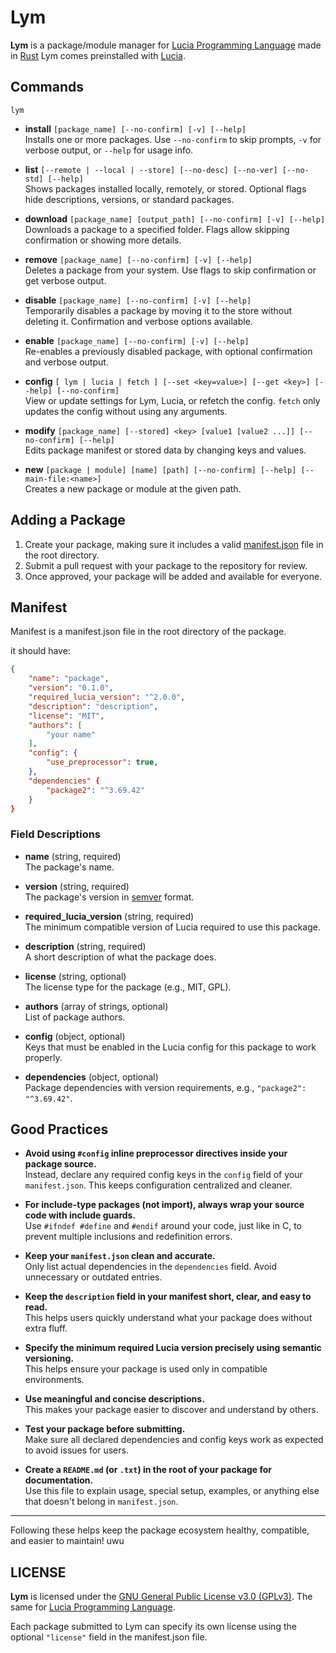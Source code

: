 # Lym

**Lym** is a package/module manager for [Lucia Programming Language](https://github.com/SirPigari/lucia-rust) made in [Rust](https://rust-lang.org)
Lym comes preinstalled with [Lucia](https://github.com/SirPigari/lucia-rust).

## Commands

`lym`  
- **install** `[package_name] [--no-confirm] [-v] [--help]`  
  Installs one or more packages. Use `--no-confirm` to skip prompts, `-v` for verbose output, or `--help` for usage info.

- **list** `[--remote | --local | --store] [--no-desc] [--no-ver] [--no-std] [--help]`  
  Shows packages installed locally, remotely, or stored. Optional flags hide descriptions, versions, or standard packages.

- **download** `[package_name] [output_path] [--no-confirm] [-v] [--help]`  
  Downloads a package to a specified folder. Flags allow skipping confirmation or showing more details.

- **remove** `[package_name] [--no-confirm] [-v] [--help]`  
  Deletes a package from your system. Use flags to skip confirmation or get verbose output.

- **disable** `[package_name] [--no-confirm] [-v] [--help]`  
  Temporarily disables a package by moving it to the store without deleting it. Confirmation and verbose options available.

- **enable** `[package_name] [--no-confirm] [-v] [--help]`  
  Re-enables a previously disabled package, with optional confirmation and verbose output.

- **config** `[ lym | lucia | fetch ] [--set <key=value>] [--get <key>] [--help] [--no-confirm]`  
  View or update settings for Lym, Lucia, or refetch the config. `fetch` only updates the config without using any arguments.

- **modify** `[package_name] [--stored] <key> [value1 [value2 ...]] [--no-confirm] [--help]`  
  Edits package manifest or stored data by changing keys and values.

- **new** `[package | module] [name] [path] [--no-confirm] [--help] [--main-file:<name>]`  
  Creates a new package or module at the given path.

## Adding a Package

1. Create your package, making sure it includes a valid [manifest.json](#manifest) file in the root directory.  
2. Submit a pull request with your package to the repository for review.  
3. Once approved, your package will be added and available for everyone.


## Manifest

Manifest is a manifest.json file in the root directory of the package.

it should have:
```json
{
    "name": "package",
    "version": "0.1.0",
    "required_lucia_version": "^2.0.0",
    "description": "description",
    "license": "MIT",
    "authors": [
        "your name"
    ],
    "config": {
        "use_preprocessor": true,
    },
    "dependencies" {
        "package2": "^3.69.42"
    }
}
```

### Field Descriptions

- **name** (string, required)  
  The package's name.

- **version** (string, required)  
  The package's version in [semver](https://semver.org/) format.

- **required_lucia_version** (string, required)  
  The minimum compatible version of Lucia required to use this package.

- **description** (string, required)  
  A short description of what the package does.

- **license** (string, optional)  
  The license type for the package (e.g., MIT, GPL).

- **authors** (array of strings, optional)  
  List of package authors.

- **config** (object, optional)  
  Keys that must be enabled in the Lucia config for this package to work properly.

- **dependencies** (object, optional)  
  Package dependencies with version requirements, e.g., `"package2": "^3.69.42"`.

## Good Practices

- **Avoid using `#config` inline preprocessor directives inside your package source.**  
  Instead, declare any required config keys in the `config` field of your `manifest.json`. This keeps configuration centralized and cleaner.

- **For include-type packages (not import), always wrap your source code with include guards.**  
  Use `#ifndef #define` and `#endif` around your code, just like in C, to prevent multiple inclusions and redefinition errors.

- **Keep your `manifest.json` clean and accurate.**  
  Only list actual dependencies in the `dependencies` field. Avoid unnecessary or outdated entries.

- **Keep the `description` field in your manifest short, clear, and easy to read.**  
  This helps users quickly understand what your package does without extra fluff.

- **Specify the minimum required Lucia version precisely using semantic versioning.**  
  This helps ensure your package is used only in compatible environments.

- **Use meaningful and concise descriptions.**  
  This makes your package easier to discover and understand by others.

- **Test your package before submitting.**  
  Make sure all declared dependencies and config keys work as expected to avoid issues for users.

- **Create a `README.md` (or `.txt`) in the root of your package for documentation.**  
  Use this file to explain usage, special setup, examples, or anything else that doesn't belong in `manifest.json`.

---

Following these helps keep the package ecosystem healthy, compatible, and easier to maintain! uwu

## LICENSE

**Lym** is licensed under the [GNU General Public License v3.0 (GPLv3)](LICENSE).
The same for [Lucia Programming Language](https://github.com/SirPigari/lucia-rust).

Each package submitted to Lym can specify its own license using the optional `"license"` field in the manifest.json file.
